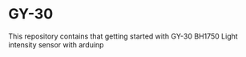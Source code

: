 # GY-30
This repository contains that getting started with GY-30 BH1750 Light intensity sensor with arduinp

